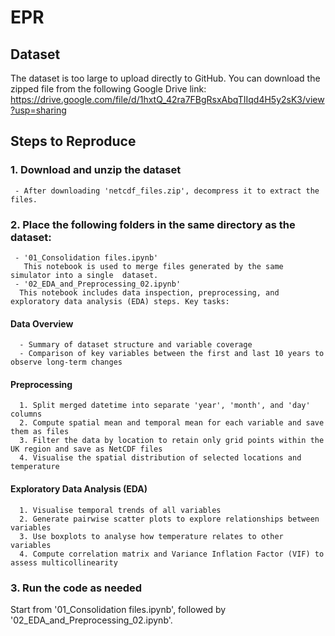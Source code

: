 # EPR

## Dataset
The dataset is too large to upload directly to GitHub. You can download the zipped file from the following Google Drive link:
https://drive.google.com/file/d/1hxtQ_42ra7FBgRsxAbqTIIqd4H5y2sK3/view?usp=sharing

## Steps to Reproduce
### **1. Download and unzip the dataset**  
     - After downloading 'netcdf_files.zip', decompress it to extract the files.
### **2. Place the following folders in the same directory as the dataset:**
     - '01_Consolidation files.ipynb'
       This notebook is used to merge files generated by the same simulator into a single  dataset.
     - '02_EDA_and_Preprocessing_02.ipynb'
      This notebook includes data inspection, preprocessing, and exploratory data analysis (EDA) steps. Key tasks:
#### Data Overview
      - Summary of dataset structure and variable coverage
      - Comparison of key variables between the first and last 10 years to observe long-term changes
    
#### Preprocessing
      1. Split merged datetime into separate 'year', 'month', and 'day' columns  
      2. Compute spatial mean and temporal mean for each variable and save them as files  
      3. Filter the data by location to retain only grid points within the UK region and save as NetCDF files
      4. Visualise the spatial distribution of selected locations and temperature 
      
#### Exploratory Data Analysis (EDA)
      1. Visualise temporal trends of all variables
      2. Generate pairwise scatter plots to explore relationships between variables   
      3. Use boxplots to analyse how temperature relates to other variables  
      4. Compute correlation matrix and Variance Inflation Factor (VIF) to assess multicollinearity
### 3. **Run the code as needed**
   Start from '01_Consolidation files.ipynb', followed by '02_EDA_and_Preprocessing_02.ipynb'.
